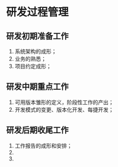 # 研发过程管理
## 研发初期准备工作
1. 系统架构的成形；
1. 业务的熟悉；
1. 项目约定成形；
## 研发中期重点工作
1. 可用版本雏形的定义，阶段性工作的产出；
2. 开发模式的变更、版本化开发、每捷开发；
## 研发后期收尾工作
1. 工作报告的成形和安排；
1. 
1. 